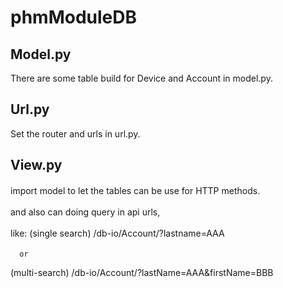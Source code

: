 # phmModuleDB

## Model.py
There are some table build for Device and Account in model.py.

## Url.py
Set the router and urls in url.py.

## View.py
import model to let the tables can be use for HTTP methods.　　　

and also can doing query in api urls,　　　

like: (single search) /db-io/Account/?lastname=AAA　　　

      or　　　
      
(multi-search) /db-io/Account/?lastName=AAA&firstName=BBB
